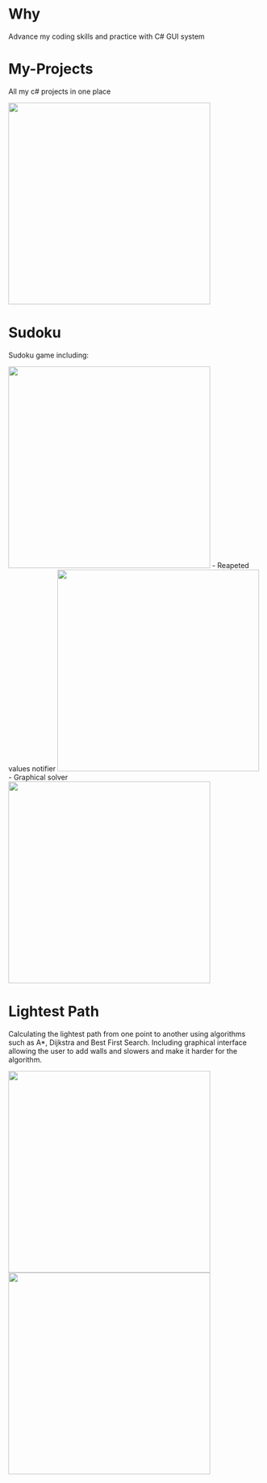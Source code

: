# Why
Advance my coding skills and practice with C# GUI system

# My-Projects
All my c# projects in one place

<img src="https://user-images.githubusercontent.com/58009020/82718018-9109d180-9ca8-11ea-80bc-5d29a74f5219.png" width = "400"/>

# Sudoku
Sudoku game including:

<img src="https://user-images.githubusercontent.com/58009020/82718359-bb5c8e80-9caa-11ea-8824-871e558a37b0.png" width = "400"/>
 - Reapeted values notifier 

<img src="https://user-images.githubusercontent.com/58009020/82718333-91a36780-9caa-11ea-8f6c-965a0b2668a9.png" width = "400"/>
 - Graphical solver

<img src="https://user-images.githubusercontent.com/58009020/82718475-65d4b180-9cab-11ea-9dff-c9cb119ac2dd.png" width = "400"/>

# Lightest Path
Calculating the lightest path from one point to another using algorithms such as A*, Dijkstra and Best First Search. Including graphical interface allowing the user to add walls and slowers and make it harder for the algorithm.

<img src="https://user-images.githubusercontent.com/58009020/82718698-b39de980-9cac-11ea-9e2b-21aeda6ef510.png" width = "400"/>
<img src="https://user-images.githubusercontent.com/58009020/82718850-e0063580-9cad-11ea-9a0a-5ef19ba1c4a2.png" width = "400"/>
